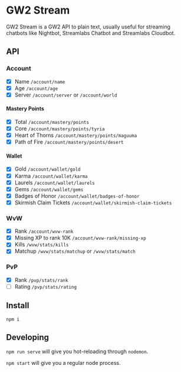 # GW2 Stream

GW2 Stream is a GW2 API to plain text, usually useful for streaming chatbots like Nightbot, Streamlabs Chatbot and Streamlabs Cloudbot.

## API

### Account

- [x] Name `/account/name`
- [x] Age `/account/age`
- [x] Server `/account/server` or `/account/world`

#### Mastery Points
- [x] Total `/account/mastery/points`
- [x] Core `/account/mastery/points/tyria`
- [x] Heart of Thorns `/account/mastery/points/maguuma`
- [x] Path of Fire `/account/mastery/points/desert`

#### Wallet

- [x] Gold `/account/wallet/gold`
- [x] Karma `/account/wallet/karma`
- [x] Laurels `/account/wallet/laurels`
- [x] Gems `/account/wallet/gems`
- [x] Badges of Honor `/account/wallet/badges-of-honor`
- [x] Skirmish Claim Tickets `/account/wallet/skirmish-claim-tickets`
 
### WvW
- [x] Rank `/account/wvw-rank`
- [x] Missing XP to rank 10K `/account/wvw-rank/missing-xp`
- [x] Kills `/wvw/stats/kills`
- [x] Matchup `/wvw/stats/matchup` or `/wvw/stats/match`

### PvP
- [x] Rank `/pvp/stats/rank`
- [ ] Rating `/pvp/stats/rating`

## Install

`npm i`

## Developing

`npm run serve` will give you hot-reloading through `nodemon`.

`npm start` will give you a regular node process.